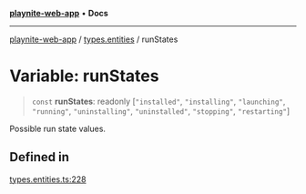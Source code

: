 [**playnite-web-app**](../../README.md) • **Docs**

***

[playnite-web-app](../../README.md) / [types.entities](../README.md) / runStates

# Variable: runStates

> `const` **runStates**: readonly [`"installed"`, `"installing"`, `"launching"`, `"running"`, `"uninstalling"`, `"uninstalled"`, `"stopping"`, `"restarting"`]

Possible run state values.

## Defined in

[types.entities.ts:228](https://github.com/andrew-codes/playnite-web/blob/7b31439681a44ad3c4878f01cf3d51fe94455649/apps/playnite-web/src/server/data/types.entities.ts#L228)
